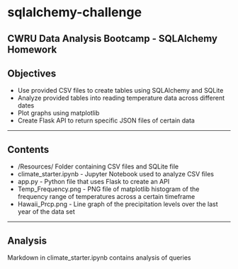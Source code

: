 # sqlalchemy-challenge
CWRU Data Analysis Bootcamp - SQLAlchemy Homework
----------------------------
## Objectives
* Use provided CSV files to create tables using SQLAlchemy and SQLite
* Analyze provided tables into reading temperature data across different dates
* Plot graphs using matplotlib
* Create Flask API to return specific JSON files of certain data
-----------------------------
## Contents
* /Resources/ Folder containing CSV files and SQLite file
* climate_starter.ipynb - Jupyter Notebook used to analyze CSV files
* app.py - Python file that uses Flask to create an API 
* Temp_Frequency.png - PNG file of matplotlib histogram of the frequency range of temperatures across a certain timeframe
* Hawaii_Prcp.png - Line graph of the precipitation levels over the last year of the data set
------------------------------
## Analysis
Markdown in climate_starter.ipynb contains analysis of queries

